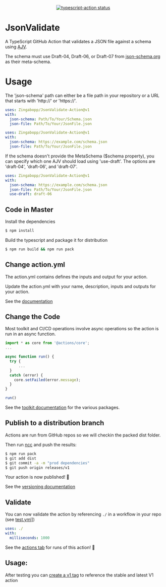 <p align="center">
  <a href="https://github.com/actions/typescript-action/actions"><img alt="typescript-action status" src="https://github.com/actions/typescript-action/workflows/build-test/badge.svg"></a>
</p>

# JsonValidate
A TypeScript GitHub Action that validates a JSON file against a schema using [AJV](https://github.com/epoberezkin/ajv).

The schema must use Draft-04, Draft-06, or Draft-07 from [json-schema.org](https://json-schema.org/) as their meta-schema.


# Usage
The 'json-schema' path can either be a file path in your repository or a URL that starts with 'http://' or 'https://'.
```yaml
uses: Zingabopp/JsonValidate-Action@v1
with:
  json-schema: Path/To/Your/Schema.json
  json-file: Path/To/Your/JsonFile.json
```
```yaml
uses: Zingabopp/JsonValidate-Action@v1
with:
  json-schema: https://example.com/schema.json
  json-file: Path/To/Your/JsonFile.json
```
If the schema doesn't provide the MetaSchema ($schema property), you can specify which one AJV should load using 'use-draft'. The options are 'draft-04', 'draft-06', and 'draft-07'.
```yaml
uses: Zingabopp/JsonValidate-Action@v1
with:
  json-schema: https://example.com/schema.json
  json-file: Path/To/Your/JsonFile.json
  use-draft: draft-06
```
## Code in Master

Install the dependencies  
```bash
$ npm install
```

Build the typescript and package it for distribution
```bash
$ npm run build && npm run pack
```

## Change action.yml

The action.yml contains defines the inputs and output for your action.

Update the action.yml with your name, description, inputs and outputs for your action.

See the [documentation](https://help.github.com/en/articles/metadata-syntax-for-github-actions)

## Change the Code

Most toolkit and CI/CD operations involve async operations so the action is run in an async function.

```javascript
import * as core from '@actions/core';
...

async function run() {
  try { 
      ...
  } 
  catch (error) {
    core.setFailed(error.message);
  }
}

run()
```

See the [toolkit documentation](https://github.com/actions/toolkit/blob/master/README.md#packages) for the various packages.

## Publish to a distribution branch

Actions are run from GitHub repos so we will checkin the packed dist folder. 

Then run [ncc](https://github.com/zeit/ncc) and push the results:
```bash
$ npm run pack
$ git add dist
$ git commit -a -m "prod dependencies"
$ git push origin releases/v1
```

Your action is now published! :rocket: 

See the [versioning documentation](https://github.com/actions/toolkit/blob/master/docs/action-versioning.md)

## Validate

You can now validate the action by referencing `./` in a workflow in your repo (see [test.yml](.github/workflows/test.yml)])

```yaml
uses: ./
with:
  milliseconds: 1000
```

See the [actions tab](https://github.com/actions/javascript-action/actions) for runs of this action! :rocket:

## Usage:

After testing you can [create a v1 tag](https://github.com/actions/toolkit/blob/master/docs/action-versioning.md) to reference the stable and latest V1 action
